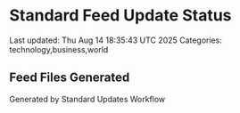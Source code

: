 # Standard Feed Update Status
Last updated: Thu Aug 14 18:35:43 UTC 2025
Categories: technology,business,world

## Feed Files Generated

Generated by Standard Updates Workflow
